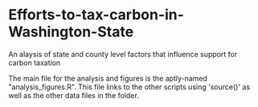 # Efforts-to-tax-carbon-in-Washington-State
An alaysis of state and county level factors that influence support for carbon taxation

The main file for the analysis and figures is the aptly-named "analysis_figures.R". This file links to the other scripts using 'source()' as well as the other data files in the folder.  
